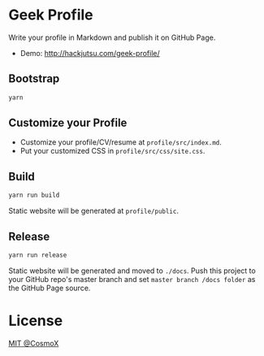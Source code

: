 # Geek Profile
Write your profile in Markdown and publish it on GitHub Page.
- Demo: http://hackjutsu.com/geek-profile/

## Bootstrap
```bash
yarn
```

## Customize your Profile
- Customize your profile/CV/resume at `profile/src/index.md`.
- Put your customized CSS in `profile/src/css/site.css`.

## Build
```bash
yarn run build
```
Static website will be generated at `profile/public`.

## Release
```bash
yarn run release
```
Static website will be generated and moved to `./docs`.
Push this project to your GitHub repo's master branch and set `master branch /docs folder` as the GitHub Page source.


# License
[MIT @CosmoX](./LICENSE)
